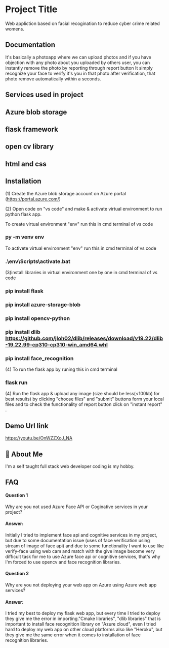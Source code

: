
# Project Title

Web appliction based on facial recogination to reduce
cyber crime related womens.

## Documentation

It's basically a photoapp where we can upload photos and if you have objection with any photo about you uploaded by others user, you can instantly remove the photo by reporting through report button It simply recognize your face to verify it's you in that photo after verification, that photo remove automatically within a seconds.

## Services used in project 
 ## Azure blob storage
 ## flask framework
 ## open cv library
 ## html and css

## Installation
(1) Create the Azure blob storage account on 
   Azure portal (https://portal.azure.com/)

(2) Open code on "vs code" and make & activate virtual environment 
   to run python flask app.

   To create virtual environment "env" run this in cmd terminal of vs code
   ### py -m venv env
   To activete virtual environment "env" run this in cmd terminal of vs code
  ### .\env\Scripts\activate.bat


(3)install libraries in virtual environment one by one in cmd terminal of vs code

### pip install flask
### pip install azure-storage-blob
### pip install opencv-python
### pip install dlib https://github.com/jloh02/dlib/releases/download/v19.22/dlib-19.22.99-cp310-cp310-win_amd64.whl
### pip install face_recognition


(4) To run the flask app by runing this in cmd terminal
### flask run
(4) Run the flask app & upload any image (size should be less(<100kb) for best results) by clicking "choose files" and "submit" buttons form your local files and to check the functionality of report button click on
  "instant report" .

  
## Demo Url link
https://youtu.be/OnWZZXoJ_NA


## 🚀 About Me
I'm a self taught full stack web developer coding is my hobby.


## FAQ

#### Question 1
Why are you not used Azure Face API or Coginative services in your project?

#### Answer:
Initially I tried to implement face api and cognitive services in my project, but due to some documentation issue (uses of face verification using stream of image of face api) and due to some functionality I want to use like verify-face using web cam and match with the give image become very difficult task for me to use Azure face api or cognitive services, that's why I'm forced to use opencv 
and face recognition libraries.

#### Question 2
Why are you not deploying your web app on Azure using Azure web app services?
#### Answer:

I tried my best to deploy my flask web app, but every time I tried to deploy they give me the error in importing."Cmake libraries", "dlib libraries" that is important to install face recognition library
on "Azure cloud", even I tried hard to deploy my web app on other cloud platforms also like "Heroku", but they give me the same error when it comes to installation of face recognition libraries.
